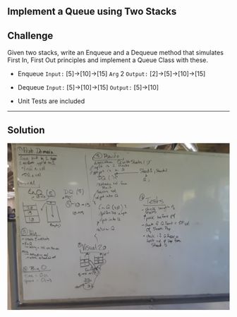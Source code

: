 ## Implement a Queue using Two Stacks
## Challenge

Given two stacks, write an Enqueue and a Dequeue method that simulates First In, First Out principles and implement a Queue Class with these.

* Enqueue
`Input:` [5]->[10]->[15] `Arg` 2 `Output:` [2]->[5]->[10]->[15]
* Dequeue
`Input:` [5]->[10]->[15] `Output:` [5]->[10]

* Unit Tests are included

***
## Solution
![Merge whiteboard image](../../../assets/queue_with_stacks.jpg)